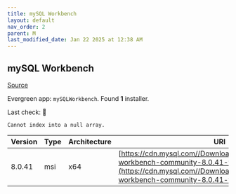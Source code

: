 ```yaml
---
title: mySQL Workbench
layout: default
nav_order: 2
parent: M
last_modified_date: Jan 22 2025 at 12:38 AM
---
```


## mySQL Workbench

[Source](https://dev.mysql.com/doc/workbench/en/)

Evergreen app: `mySQLWorkbench`. Found **1** installer.

Last check: 🔴
```
Cannot index into a null array.
```

| Version | Type | Architecture | URI                                                                                                                                                                                      |
| ------- | ---- | ------------ | ---------------------------------------------------------------------------------------------------------------------------------------------------------------------------------------- |
| 8.0.41  | msi  | x64          | [https://cdn.mysql.com//Downloads/MySQLGUITools/mysql-workbench-community-8.0.41-winx64.msi](https://cdn.mysql.com//Downloads/MySQLGUITools/mysql-workbench-community-8.0.41-winx64.msi) |
